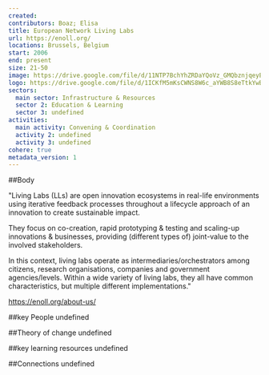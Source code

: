 ```yaml
---
created:
contributors: Boaz; Elisa
title: European Network Living Labs
url: https://enoll.org/
locations: Brussels, Belgium
start: 2006
end: present
size: 21-50
image: https://drive.google.com/file/d/11NTP7BchYhZRDaYQoVz_GMQbznjqeyE9/view?usp=drive_link
logo: https://drive.google.com/file/d/1ICKfM5mKsCWNS8W6c_aYWB8S8eTtkYwB/view?usp=drive_link
sectors:
  main sector: Infrastructure & Resources
  sector 2: Education & Learning
  sector 3: undefined
activities: 
  main activity: Convening & Coordination
  activity 2: undefined
  activity 3: undefined
cohere: true
metadata_version: 1
---
```



##Body

"Living Labs (LLs) are open innovation ecosystems in real-life environments using iterative feedback processes throughout a lifecycle approach of an innovation to create sustainable impact.

They focus on co-creation, rapid prototyping & testing and scaling-up innovations & businesses, providing (different types of) joint-value to the involved stakeholders.

In this context, living labs operate as intermediaries/orchestrators among citizens, research organisations, companies and government agencies/levels.
Within a wide variety of living labs, they all have common characteristics, but multiple different implementations."

https://enoll.org/about-us/


##key People
undefined

##Theory of change
undefined

##key learning resources
undefined

##Connections
undefined

